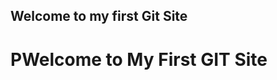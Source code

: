 ## Welcome to my first Git Site

<!DOCTYPE html>
<html>
    <head>
        <title>Page Title</title>
    </head>
    <body>
         <h1>PWelcome to My First GIT Site</h1>
    </body>
</html>
